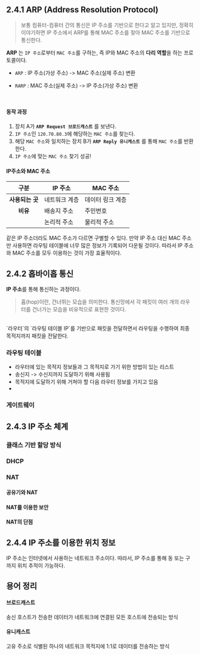 ## 2.4.1 ARP (Address Resolution Protocol)
> 보통 컴퓨터-컴퓨터 간의 통신은 IP 주소를 기반으로 한다고 알고 있지만, 정확히 이야기하면 IP 주소에서 ARP를 통해 MAC 주소를 찾아 MAC 주소를 기반으로 통신한다.

**ARP** 는 `IP 주소`로부터 `MAC 주소`를 구하는, 즉 IP와 MAC 주소의 **다리 역할**을 하는 프로토콜이다.


- `ARP` : IP 주소(가상 주소) -> MAC 주소(실제 주소) 변환
- `RARP` : MAC 주소(실제 주소) -> IP 주소(가상 주소) 변환


  <br>
#### 동작 과정
1) 장치 A가 **`ARP Request 브로드캐스트`** 를 보낸다.
2) `IP 주소`인 `120.70.80.3`에 해당하는 `MAC 주소`를 찾는다.
3) 해당 `MAC 주소`와 일치하는 장치 B가 **`ARP Reply 유니캐스트`** 를 통해 `MAC 주소`를 반환한다.
4) `IP 주소`에 맞는 `MAC 주소` 찾기 성공!

#### IP주소와 MAC 주소

|구분|IP 주소|MAC 주소|
|:--:|--|--|
|**사용되는 곳**|네트워크 계층|데이터 링크 계층|
|**비유**|배송지 주소|주민번호|
||논리적 주소|물리적 주소|

같은 IP 주소더라도 MAC 주소가 다르면 구별할 수 있다. 만약 IP 주소 대신 MAC 주소만 사용하면 라우팅 테이블에
너무 많은 정보가 기록되어 다운될 것이다. 따라서 IP 주소와 MAC 주소를 모두 이용하는 것이 가장 효율적이다.


  
## 2.4.2 홉바이홉 통신
**IP 주소**를 통해 통신하는 과정이다. 
> 홉(hop)이란, 건너뛰는 모습을 의미한다. 통신망에서 각 패킷이 여러 개의 라우터를 건너가는 모습을 비유적으로 표현한 것이다.
 <br>
`라우터`의 `라우팅 테이블 IP`를 기반으로 패킷을 전달하면서 라우팅을 수행하여 최종 목적지까지 패킷을 전달한다.

### 라우팅 테이블
- 라우터에 있는 목적지 정보들과 그 목적지로 가기 위한 방법이 있는 리스트
- 송신지 -> 수신지까지 도달하기 위해 사용됨
- 목적지에 도달하기 위해 거쳐야 할 다음 라우터 정보를 가지고 있음
- 
### 게이트웨이


## 2.4.3 IP 주소 체계
### 클래스 기반 할당 방식
### DHCP
### NAT
#### 공유기와 NAT
#### NAT를 이용한 보안
#### NAT의 단점

## 2.4.4 IP 주소를 이용한 위치 정보
IP 주소는 인터넷에서 사용하는 네트워크 주소이다. 따라서, IP 주소를 통해 동 또는 구까지 위치 추적이 가능하다.

## 용어 정리
#### 브로드캐스트
송신 호스트가 전송한 데이터가 네트워크에 연결된 모든 호스트에 전송되는 방식

#### 유니캐스트
고유 주소로 식별된 하나의 네트워크 목적지에 1:1로 데이터를 전송하는 방식
